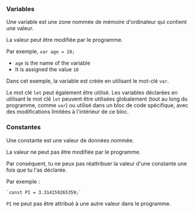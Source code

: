 ### Variables

Une variable est une zone nommée de mémoire d'ordinateur qui contient une valeur.

La valeur peut être modifiée par le programme.

Par exemple, `var age = 10;`

- `age` is the name of the variable
- It is assigned the value `10`

Dans cet exemple, la variable est créée en utilisant le mot-clé `var`.

Le mot clé `let` peut également être utilisé. Les variables déclarées en utilisant le mot clé `let` peuvent être utilisées globalement (tout au long du programme, comme `var`) ou utilisé dans un bloc de code spécifique, avec des modifications limitées à l'intérieur de ce bloc.

### Constantes

Une constante est une valeur de données nommée.

La valeur ne peut pas être modifiée par le programme.

Par conséquent, tu ne peux pas réattribuer la valeur d'une constante une fois que tu l'as déclarée.

Par exemple :

```
`const PI = 3.314159265359;`
```

`PI` ne peut pas être attribué à une autre valeur dans le programme.

